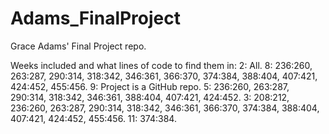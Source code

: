 # Adams_FinalProject
Grace Adams' Final Project repo. 

Weeks included and what lines of code to find them in: 
2: All.
8: 236:260, 263:287, 290:314, 318:342, 346:361, 366:370, 374:384, 388:404, 407:421, 424:452, 455:456.
9: Project is a GitHub repo. 
5: 236:260, 263:287, 290:314, 318:342, 346:361, 388:404, 407:421, 424:452.
3: 208:212, 236:260, 263:287, 290:314, 318:342, 346:361, 366:370, 374:384, 388:404, 407:421, 424:452, 455:456.
11: 374:384.
